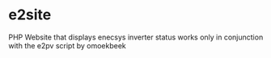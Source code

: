 # e2site
PHP Website that displays enecsys inverter status works only in conjunction with the e2pv script by omoekbeek
